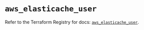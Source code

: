 # `aws_elasticache_user`

Refer to the Terraform Registry for docs: [`aws_elasticache_user`](https://registry.terraform.io/providers/hashicorp/aws/6.4.0/docs/resources/elasticache_user).
